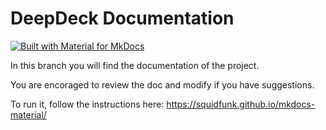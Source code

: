 # DeepDeck Documentation

[![Built with Material for MkDocs](https://img.shields.io/badge/Material_for_MkDocs-526CFE?style=for-the-badge&logo=MaterialForMkDocs&logoColor=white)](https://squidfunk.github.io/mkdocs-material/)


In this branch you will find the documentation of the project.

You are encoraged to review the doc and modify if you have suggestions.

To run it, follow the instructions here:
https://squidfunk.github.io/mkdocs-material/


